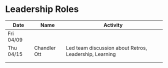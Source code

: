 # Leadership Roles


| Date      | Name              | Activity                                               |
|-----------|-------------------|--------------------------------------------------------|
| Fri 04/09 |                   |                                                        |
| Thu 04/15 | Chandler Ott      | Led team discussion about Retros, Leadership, Learning | 
|           |                   |                                                        | 
|           |                   |                                                        | 

